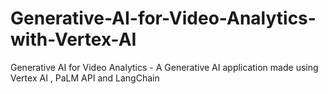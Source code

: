 # Generative-AI-for-Video-Analytics-with-Vertex-AI
Generative AI for Video Analytics - A Generative AI application made using Vertex AI , PaLM API and LangChain
